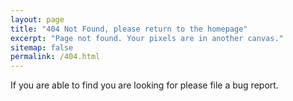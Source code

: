 ```yaml
---
layout: page
title: "404 Not Found, please return to the homepage"
excerpt: "Page not found. Your pixels are in another canvas."
sitemap: false
permalink: /404.html
---
```


If you are able to find you are looking for please file a bug report.

<script type="text/javascript">
  var GOOG_FIXURL_LANG = 'en';
  var GOOG_FIXURL_SITE = '{{ site.github.url }}'
</script>
<script type="text/javascript"
  src="//linkhelp.clients.google.com/tbproxy/lh/wm/fixurl.js">
</script>
